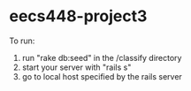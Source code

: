 # eecs448-project3

To run:

1) run "rake db:seed" in the /classify directory </br>
2) start your server with "rails s" </br>
3) go to local host specified by the rails server


